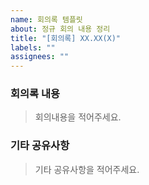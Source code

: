 ```yaml
---
name: 회의록 템플릿
about: 정규 회의 내용 정리
title: "[회의록] XX.XX(X)"
labels: ""
assignees: ""
---
```


### 회의록 내용

> 회의내용을 적어주세요.

### 기타 공유사항

> 기타 공유사항을 적어주세요.
